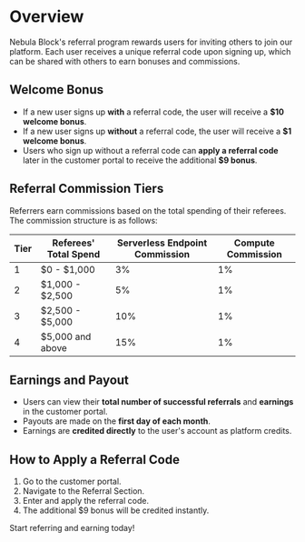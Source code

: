 # Overview

Nebula Block's referral program rewards users for inviting others to join our platform. Each user receives a unique referral code upon signing up, which can be shared with others to earn bonuses and commissions.

## Welcome Bonus

- If a new user signs up **with** a referral code, the user will receive a **$10 welcome bonus**.
- If a new user signs up **without** a referral code, the user will receive a **$1 welcome bonus**.
- Users who sign up without a referral code can **apply a referral code** later in the customer portal to receive the additional **$9 bonus**.

## Referral Commission Tiers

Referrers earn commissions based on the total spending of their referees. The commission structure is as follows:

| Tier | Referees' Total Spend | Serverless Endpoint Commission | Compute Commission |
|------|-----------------------|--------------------------------|--------------------|
| 1    | $0 - $1,000           | 3%                             | 1%                 |
| 2    | $1,000 - $2,500       | 5%                             | 1%                 |
| 3    | $2,500 - $5,000       | 10%                            | 1%                 |
| 4    | $5,000 and above      | 15%                            | 1%                 |

## Earnings and Payout

- Users can view their **total number of successful referrals** and **earnings** in the customer portal.
- Payouts are made on the **first day of each month**.
- Earnings are **credited directly** to the user's account as platform credits.


## How to Apply a Referral Code

1. Go to the customer portal.
2. Navigate to the Referral Section.
3. Enter and apply the referral code.
4. The additional $9 bonus will be credited instantly.

Start referring and earning today!
